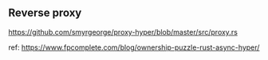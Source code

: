 ## Reverse proxy
https://github.com/smyrgeorge/proxy-hyper/blob/master/src/proxy.rs


ref: 
https://www.fpcomplete.com/blog/ownership-puzzle-rust-async-hyper/